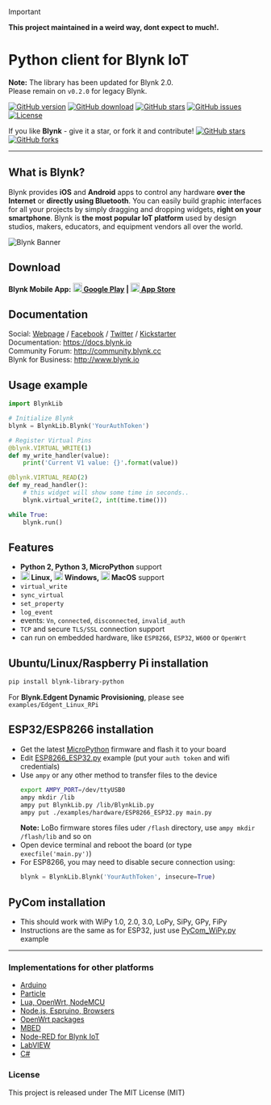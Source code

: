 > [!IMPORTANT]
> **This project maintained in a weird way, dont expect to much!.**

# Python client for Blynk IoT

**Note:** The library has been updated for Blynk 2.0.  
Please remain on `v0.2.0` for legacy Blynk.

[![GitHub version](https://img.shields.io/github/release/vshymanskyy/blynk-library-python.svg)](https://github.com/vshymanskyy/blynk-library-python/releases/latest)
[![GitHub download](https://img.shields.io/github/downloads/vshymanskyy/blynk-library-python/total.svg)](https://github.com/vshymanskyy/blynk-library-python/releases/latest)
[![GitHub stars](https://img.shields.io/github/stars/vshymanskyy/blynk-library-python.svg)](https://github.com/vshymanskyy/blynk-library-python/stargazers)
[![GitHub issues](https://img.shields.io/github/issues/vshymanskyy/blynk-library-python.svg)](https://github.com/vshymanskyy/blynk-library-python/issues)
[![License](https://img.shields.io/badge/license-MIT-blue.svg)](https://github.com/vshymanskyy/blynk-library-python/blob/master/LICENSE)

If you like **Blynk** - give it a star, or fork it and contribute! 
[![GitHub stars](https://img.shields.io/github/stars/blynkkk/blynk-library.svg?style=social&label=Star)](https://github.com/blynkkk/blynk-library/stargazers) 
[![GitHub forks](https://img.shields.io/github/forks/blynkkk/blynk-library.svg?style=social&label=Fork)](https://github.com/blynkkk/blynk-library/network)
__________

## What is Blynk?
Blynk provides **iOS** and **Android** apps to control any hardware **over the Internet** or **directly using Bluetooth**.
You can easily build graphic interfaces for all your projects by simply dragging and dropping widgets, **right on your smartphone**.
Blynk is **the most popular IoT platform** used by design studios, makers, educators, and equipment vendors all over the world.

![Blynk Banner](https://github.com/blynkkk/blynkkk.github.io/blob/master/images/GithubBanner.jpg)

## Download

**Blynk Mobile App:
[<img src="https://cdn.rawgit.com/simple-icons/simple-icons/develop/icons/googleplay.svg" width="18" height="18" /> Google Play](https://play.google.com/store/apps/details?id=cloud.blynk) | 
[<img src="https://cdn.rawgit.com/simple-icons/simple-icons/develop/icons/apple.svg" width="18" height="18" /> App Store](https://apps.apple.com/us/app/blynk-iot/id1559317868)**

## Documentation
Social: [Webpage](http://www.blynk.cc) / [Facebook](http://www.fb.com/blynkapp) / [Twitter](http://twitter.com/blynk_app) / [Kickstarter](https://www.kickstarter.com/projects/167134865/blynk-build-an-app-for-your-arduino-project-in-5-m/description)  
Documentation: https://docs.blynk.io  
Community Forum: http://community.blynk.cc  
Blynk for Business: http://www.blynk.io

## Usage example

```py
import BlynkLib

# Initialize Blynk
blynk = BlynkLib.Blynk('YourAuthToken')

# Register Virtual Pins
@blynk.VIRTUAL_WRITE(1)
def my_write_handler(value):
    print('Current V1 value: {}'.format(value))

@blynk.VIRTUAL_READ(2)
def my_read_handler():
    # this widget will show some time in seconds..
    blynk.virtual_write(2, int(time.time()))

while True:
    blynk.run()
```


## Features
- **Python 2, Python 3, MicroPython** support
- **<img src="https://cdn.rawgit.com/simple-icons/simple-icons/develop/icons/linux.svg" width="18" height="18" /> Linux,
<img src="https://cdn.rawgit.com/simple-icons/simple-icons/develop/icons/windows.svg" width="18" height="18" /> Windows,
<img src="https://cdn.rawgit.com/simple-icons/simple-icons/develop/icons/apple.svg" width="18" height="18" /> MacOS** support
- `virtual_write`
- `sync_virtual`
- `set_property`
- `log_event`
- events: `Vn`, `connected`, `disconnected`, `invalid_auth`
- `TCP` and secure `TLS/SSL` connection support
- can run on embedded hardware, like `ESP8266`, `ESP32`, `W600` or `OpenWrt`

## Ubuntu/Linux/Raspberry Pi installation

```sh
pip install blynk-library-python
```

For **Blynk.Edgent Dynamic Provisioning**, please see `examples/Edgent_Linux_RPi`

## ESP32/ESP8266 installation

- Get the latest [MicroPython](https://micropython.org/download) firmware and flash it to your board  
- Edit [ESP8266_ESP32.py](examples/hardware/ESP8266_ESP32.py) example (put your `auth token` and wifi credentials)
- Use `ampy` or any other method to transfer files to the device  
    ```sh
    export AMPY_PORT=/dev/ttyUSB0
    ampy mkdir /lib
    ampy put BlynkLib.py /lib/BlynkLib.py
    ampy put ./examples/hardware/ESP8266_ESP32.py main.py
    ```
  **Note:** LoBo firmware stores files uder `/flash` directory, use `ampy mkdir /flash/lib` and so on
- Open device terminal and reboot the board (or type `execfile('main.py')`)
- For ESP8266, you may need to disable secure connection using:
    ```py
    blynk = BlynkLib.Blynk('YourAuthToken', insecure=True)
    ```

## PyCom installation
- This should work with WiPy 1.0, 2.0, 3.0, LoPy, SiPy, GPy, FiPy
- Instructions are the same as for ESP32, just use [PyCom_WiPy.py](examples/hardware/PyCom_WiPy.py) example

__________

### Implementations for other platforms
* [Arduino](https://github.com/blynkkk/blynk-library)
* [Particle](https://github.com/vshymanskyy/blynk-library-spark)
* [Lua, OpenWrt, NodeMCU](https://github.com/vshymanskyy/blynk-library-lua)
* [Node.js, Espruino, Browsers](https://github.com/vshymanskyy/blynk-library-js)
* [OpenWrt packages](https://github.com/vshymanskyy/blynk-library-openwrt)
* [MBED](https://developer.mbed.org/users/vshymanskyy/code/Blynk/)
* [Node-RED for Blynk IoT](https://flows.nodered.org/node/node-red-contrib-blynk-iot)
* [LabVIEW](https://github.com/juncaofish/NI-LabVIEWInterfaceforBlynk)
* [C#](https://github.com/sverrefroy/BlynkLibrary)

### License
This project is released under The MIT License (MIT)
